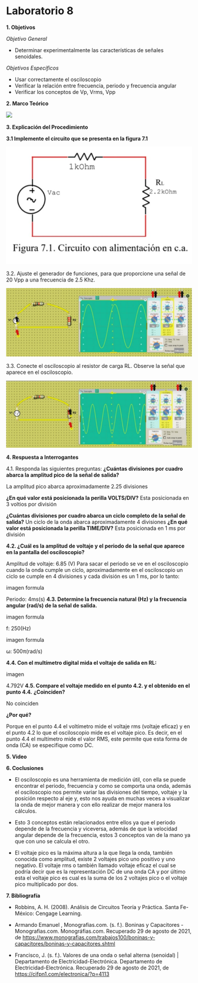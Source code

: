 # Laboratorio 8

__1. Objetivos__

*Objetivo General*

* Determinar experimentalmente las características de señales senoidales.

*Objetivos Específicos*

* Usar correctamente el osciloscopio 
*	Verificar la relación entre frecuencia, periodo y frecuencia angular 
*	Verificar los conceptos de Vp, Vrms, Vpp


__2. Marco Teórico__ 

![](https://github.com/DiegoLimaespe/fotos-lab8/blob/main/.jpeg)


__3. Explicación del Procedimiento__

__3.1 Implemente el circuito que se presenta en la figura 7.1__

![](https://github.com/DiegoLimaespe/fotos-lab8/blob/main/7.1.jpg)

3.2. Ajuste el generador de funciones, para que proporcione una señal de 20 Vpp a una frecuencia de 2.5 Khz.

![](https://github.com/DiegoLimaespe/fotos-lab8/blob/main/ofv.jpg)

3.3. Conecte el osciloscopio al resistor de carga RL. Observe la señal que aparece en el osciloscopio.

![](https://github.com/DiegoLimaespe/fotos-lab8/blob/main/ovrl.jpg)


__4. Respuesta a Interrogantes__

4.1. Responda las siguientes preguntas:
__¿Cuántas divisiones por cuadro abarca la amplitud pico de la señal de salida?__

La amplitud pico abarca aproximadamente 2.25 divisiones 	
 
__¿En qué valor está posicionada la perilla VOLTS/DIV?__
Esta posicionada en 3 voltios por división 

__¿Cuántas divisiones por cuadro abarca un ciclo completo de la señal de salida?__
Un ciclo de la onda abarca aproximadamente 4 divisiones 
__¿En qué valor está posicionada la perilla TIME/DIV?__
Esta posicionada en 1 ms por división 

__4.2. ¿Cuál es la amplitud de voltaje y el periodo de la señal que aparece en la pantalla del osciloscopio?__

Amplitud de voltaje: 6.85 (V)
Para sacar el periodo se ve en el osciloscopio cuando la onda cumple un ciclo, aproximadamente en el osciloscopio un ciclo se cumple en 4 divisiones y cada división es un 1 ms, por lo tanto:

imagen formula

Periodo:  4ms(s)
__4.3. Determine la frecuencia natural (Hz) y la frecuencia angular (rad/s) de la señal de
salida.__

imagen formula

f: 250(Hz)

imagen formula 

ω: 500π(rad/s)

__4.4. Con el multímetro digital mida el voltaje de salida en RL:__


imagen 

 4.792V
__4.5. Compare el voltaje medido en el punto 4.2. y el obtenido en el punto 4.4.__
__¿Coinciden?__

No coinciden 

__¿Por qué?__

Porque en el punto 4.4 el voltímetro mide el voltaje rms (voltaje eficaz) y en el punto 4.2 lo que el osciloscopio mide es el voltaje pico. Es decir, en el punto 4.4 el multímetro mide el valor RMS, este permite que esta forma de onda (CA) se especifique como DC.


__5. Video__



__6. Coclusiones__ 

* El osciloscopio es una herramienta de medición útil, con ella se puede encontrar el periodo, frecuencia y como se comporta una onda, además el osciloscopio nos permite variar las divisiones del tiempo, voltaje y la posición respecto al eje y, esto nos ayuda en muchas veces a visualizar la onda de mejor manera y con ello realizar de mejor manera los cálculos. 

* Esto 3 conceptos están relacionados entre ellos ya que el periodo depende de la frecuencia y viceversa, además de que la velocidad angular depende de la frecuencia, estos 3 conceptos van de la mano ya que con uno se calcula el otro. 

* El voltaje pico es la máxima altura a la que llega la onda, también conocida como amplitud, existe 2 voltajes pico uno positivo y uno negativo. El voltaje rms o también llamado voltaje eficaz el cual se podría decir que es la representación DC de una onda CA y por último esta el voltaje pico es cual es la suma de los 2 voltajes pico o el voltaje pico multiplicado por dos. 



__7. Bibliografía__

* Robbins, A. H. (2008). Análisis de Circuitos Teoría y Práctica. Santa Fe-México: Cengage Learning.

* Armando Emanuel , Monografias.com. (s. f.). Boninas y Capacitores - Monografias.com. Monográfias.com. Recuperado 29 de agosto de 2021, de https://www.monografias.com/trabajos100/boninas-y-capacitores/boninas-y-capacitores.shtml

* Francisco, J. (s. f.). Valores de una onda o señal alterna (senoidal) | Departamento de Electricidad-Electrónica. Departamento de Electricidad-Electrónica. Recuperado 29 de agosto de 2021, de https://cifpn1.com/electronica/?p=4113
